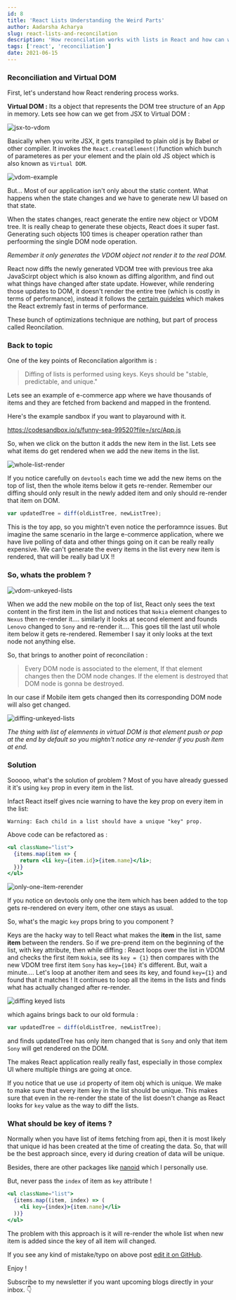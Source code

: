 ```yaml
---
id: 8
title: 'React Lists Understanding the Weird Parts'
author: Aadarsha Acharya
slug: react-lists-and-reconcilation
description: 'How reconcilation works with lists in React and how can we use key attribute to prevent unnecessary re-render.'
tags: ['react', 'reconciliation']
date: 2021-06-15
---
```


### Reconciliation and Virtual DOM

First, let's understand how React rendering process works.

**Virtual DOM :** Its a object that represents the DOM tree structure of an App in memory. Lets see how can we get from JSX to Virtual DOM :

<img src="jsx-to-vdom.png" alt="jsx-to-vdom"/>

Basically when you write JSX, it gets transpiled to plain old js by Babel or other compiler. It invokes the `React.createElement()`function which bunch of parameteres as per your element and the plain old JS object which is also known as `Virtual DOM`.

<img src="vdom-example.png" alt="vdom-example"/>

But...
Most of our application isn't only about the static content. What happens when the state changes and we have to generate new UI based on that state.

When the states changes, react generate the entire new object or VDOM tree. It is really cheap to generate these objects, React does it super fast. Generating such objects 100 times is cheaper operation rather than perfoorming the single DOM node operation.

_Remember it only generates the VDOM object not render it to the real DOM._

React now diffs the newly generated VDOM tree with previous tree aka JavaScirpt object which is also known as diffing algorithm, and find out what things have changed after state update. However, while rendering those updates to DOM, it doesn't render the entire tree (which is costly in terms of performance), instead it follows the [certain guideles](https://reactjs.org/docs/reconciliation.html#motivation) which makes the React extremly fast in terms of performance.

These bunch of optimizations technique are nothing, but part of process called Reoncilation.

### Back to topic

One of the key points of Reconcilation algorithm is :

> Diffing of lists is performed using keys. Keys should be "stable, predictable, and unique."

Lets see an example of e-commerce app where we have thousands of items and they are fetched from backend and mapped in the frontend.

Here's the example sandbox if you want to playaround with it.

https://codesandbox.io/s/funny-sea-99520?file=/src/App.js

So, when we click on the button it adds the new item in the list. Lets see what items do get rendered when we add the new items in the list.

<img src="whole-list-render.gif" alt="whole-list-render"  width="auto" height="auto"/>

If you notice carefully on `devtools` each time we add the new items on the top of list, then the whole items below it gets re-render.
Remember our diffing should only result in the newly added item and only should re-render that item on DOM.

```js
var updatedTree = diff(oldListTree, newListTree);
```

This is the toy app, so you mightn't even notice the perforamnce issues. But
imagine the same scenario in the large e-commerce application, where we have live polling of data and other things going on it can be really really expensive. We can't generate the every items in the list every new item is rendered, that will be really bad UX !!

### So, whats the problem ?

<img src="vdom-unkeyed-lists.png" alt="vdom-unkeyed-lists" />

When we add the new mobile on the top of list, React only sees the text content in the first item in the list and notices that `Nokia` element changes to `Nexus` then re-render it.... similarly it looks at second element and founds `Lenovo` changed to `Sony` and re-render it....
This goes till the last util whole item below it gets re-rendered. Remember I say it only looks at the text node not anything else.

So, that brings to another point of reconcilation :

> Every DOM node is associated to the element, If that element changes then the DOM node
> changes. If the element is destroyed that DOM node is gonna be destroyed.

In our case if Mobile item gets changed then its corresponding DOM node will also get changed.

<img src="diffing-unkeyed-lists.png" alt="diffing-unkeyed-lists"/>

_The thing with list of elemnents in virtual DOM is that element push or pop at the end by default so you mightn't notice any re-render if you push item at end._

### Solution

Sooooo, what's the solution of problem ? Most of you have already guessed it it's using `key`
prop in every item in the list.

Infact React itself gives ncie warning to have the key prop on every item in the list:

```
Warning: Each child in a list should have a unique "key" prop.
```

Above code can be refactored as :

```jsx
<ul className="list">
  {items.map(item => {
    return <li key={item.id}>{item.name}</li>;
  })}
</ul>
```

<img src="only-one-item-rerender.gif" alt="only-one-item-rerender" />

If you notice on devtools only one the item which has been added to the top gets re-rendered on every item, other one stays as usual.

So, what's the magic `key` props bring to you component ?

Keys are the hacky way to tell React what makes the **item** in the list, same **item** between the renders.
So if we pre-prend item on the beginning of the list, with key attribute, then while diffing : React loops over the list in VDOM and checks the first item `Nokia`, see its `key = {1}` then compares with the new VDOM tree first item `Sony` has `key={104}` it's different. But, wait a minute.... Let's loop at another item and sees its key, and found `key={1}` and found that it matches ! It continues to loop all the items in the lists and finds what has actually changed after re-render.

<img src="diffing-keyed-lists.png" alt="diffing keyed lists" />

which agains brings back to our old formula :

```js
var updatedTree = diff(oldListTree, newListTree);
```

and finds updatedTree has only item changed that is `Sony` and only that item `Sony` will get rendered on the DOM.

The makes React application really really fast, especially in those complex UI where multiple things are going at once.

If you notice that ue use `id` property of item obj which is unique. We make to make sure that every item key in the list should be unique. This makes sure that even in the re-render the state of the list doesn't change as React looks for `key` value as the way to diff the lists.

### What should be key of items ?

Normally when you have list of items fetching from api, then it is most likely that unique id has been created at the time of creating the data. So, that will be the best approach since, every id during creation of data will be unique.

Besides, there are other packages like [nanoid](https://www.npmjs.com/package/nanoid) which I personally use.

But, never pass the `index` of item as `key` attribute !

```jsx
<ul className="list">
  {items.map((item, index) => (
    <li key={index}>{item.name}</li>
  ))}
</ul>
```

The problem with this approach is it will re-render the whole list when new item is added since the key of all item will changed.

If you see any kind of mistake/typo on above post [edit it on GitHub](https://github.com/adarshaacharya/adarshaacharya.com.np/edit/master/content/posts/07-role-based-authorization-react-router-v6/index.md).

Enjoy !

Subscribe to my newsletter if you want upcoming blogs directly in your inbox. 👇
